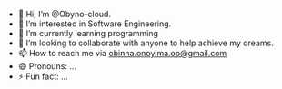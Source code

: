 - 👋 Hi, I’m @Obyno-cloud.
- 👀 I’m interested in Software Engineering.
- 🌱 I’m currently learning programming
- 💞️ I’m looking to collaborate with anyone to help achieve my dreams.
- 📫 How to reach me via obinna.onoyima.oo@gmail.com
- 😄 Pronouns: ...
- ⚡ Fun fact: ...

<!---
Obyno-cloud/Obyno-cloud is a ✨ special ✨ repository because its `README.md` (this file) appears on your GitHub profile.
You can click the Preview link to take a look at your changes.
--->
